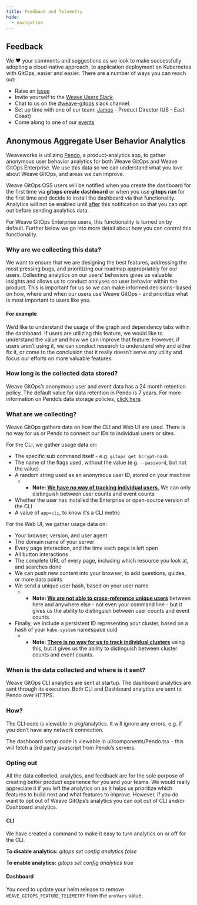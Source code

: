 ```yaml
---
title: Feedback and Telemetry
hide:
  - navigation
---
```


## Feedback

We ❤️ your comments and suggestions as we look to make successfully adopting a cloud-native approach, to application deployment on Kubernetes with GitOps, easier and easier. There are a number of ways you can reach out:

- Raise an [issue](https://github.com/weaveworks/weave-gitops/issues)
- Invite yourself to the <a href="https://slack.weave.works/" target="_blank">Weave Users Slack</a>.
- Chat to us on the [#weave-gitops](https://weave-community.slack.com/messages/weave-gitops/) slack channel.
- Set up time with one of our team: [James](https://calendly.com/james-weave-works/product-interview) - Product Director (US - East Coast)
- Come along to one of our [events](https://www.meetup.com/Weave-User-Group/)

## Anonymous Aggregate User Behavior Analytics

Weaveworks is utilizing [Pendo](https://www.pendo.io/), a product-analytics app,  to gather anonymous user behavior analytics for both Weave GitOps and Weave GitOps Enterprise. We use this data so we can understand what you love about Weave GitOps, and areas we can improve.

Weave GitOps OSS users will be notified when you create the dashboard for the first time via **gitops create dashboard** or when you use **gitops run** for the first time and decide to install the dashboard via that functionality. Analytics will not be enabled until <u>after</u> this notification so that you can opt out before sending analytics data.

For Weave GitOps Enterprise users, this functionality is turned on by default. Further below we go into more detail about how you can control this functionality.

### Why are we collecting this data?

We want to ensure that we are designing the best features, addressing the most pressing bugs, and prioritizing our roadmap appropriately for our users. Collecting analytics on our users’ behaviors gives us valuable insights and allows us to conduct analyses on user behavior within the product. This is important for us so we can make informed decisions- based on how, where and when our users use Weave GitOps - and prioritize what is most important to users like you.

#### For example

We’d like to understand the usage of the graph and dependency tabs within the dashboard. If users are utilizing this feature, we would like to understand the value and how we can improve that feature. However, if users aren’t using it, we can conduct research to understand why and either fix it, or come to the conclusion that it really doesn’t serve any utility and focus our efforts on more valuable features.

### How long is the collected data stored?

Weave GitOps’s anonymous user and event data has a 24 month retention policy. The default value for data retention in Pendo is 7 years. For more information on Pendo’s data storage policies, [click here](https://support.pendo.io/hc/en-us/articles/360051268732-Subscription-Data-Retention-Limit).

### What are we collecting?

Weave GitOps gathers data on how the CLI and Web UI are used. There is no way for us or Pendo to connect our IDs to individual users or sites.

For the CLI, we gather usage data  on:

- The specific sub command itself - e.g. `gitops get bcrypt-hash`
- The name of the flags used, without the value (e.g. `--password`, but not the value)
- A random string used as an anonymous user ID, stored on your machine
  - - **Note: <u>We have no way of tracking individual users.</u>** We can only distinguish between user counts and event counts
- Whether the user has installed the Enterprise or open-source version of the CLI
- A value of `app=cli`, to know it’s a CLI metric

For the Web UI, we gather usage data  on:

- Your browser, version, and user agent
- The domain name of your server
- Every page interaction, and the time each page is left open
- All button interactions
- The complete URL of every page, including which resource you look at, and searches done
- We can push new content into your browser, to add questions, guides, or more data points
- We send a unique user hash, based on your user name
  - - **Note: <u>We are not able to cross-reference unique users</u>** between here and anywhere else - not even your command line - but it gives us the ability to distinguish between user counts and event counts.
- Finally, we include a persistent ID representing your cluster, based on a hash of your `kube-system` namespace uuid
  - - **Note: <u>There is no way for us to track individual clusters</u>** using this, but it gives us the ability to distinguish between cluster counts and event counts.

### When is the data collected and where is it sent?

Weave GitOps CLI analytics are sent at startup. The dashboard analytics are sent through its execution. Both CLI and Dashboard analytics are sent to Pendo over HTTPS.

### How?

The CLI code is viewable in pkg/analytics. It will ignore any errors, e.g. if you don’t have any network connection.

The dashboard setup code is viewable in ui/components/Pendo.tsx - this will fetch a 3rd party javascript from Pendo’s servers.

### Opting out

All the data collected, analytics, and feedback are for the sole purpose of creating better product experience for you and your teams. We would really appreciate it if you left the analytics on as it helps us prioritize which features to build next and what features to improve. However, if you do want to opt out of Weave GitOps’s analytics you can opt out of CLI and/or Dashboard analytics.

#### CLI

We have created a command to make it easy to turn analytics on or off for the CLI.

**To disable analytics:**
*gitops set config analytics false*

**To enable analytics:**
*gitops set config analytics true*

#### Dashboard

You need to update your helm release to remove `WEAVE_GITOPS_FEATURE_TELEMETRY` from the `envVars` value.

